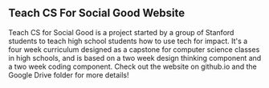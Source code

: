 ## Teach CS For Social Good Website

Teach CS for Social Good is a project started by a group of Stanford students to teach high school students how to use tech for impact. It's a four week curriculum designed as a capstone for computer science classes in high schools, and is based on a two week design thinking component and a two week coding component. Check out the website on github.io and the Google Drive folder for more details!
